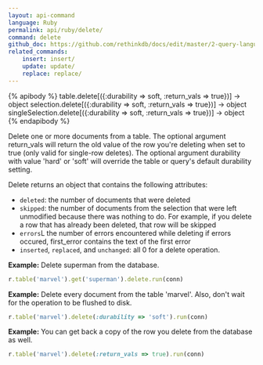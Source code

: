 ```yaml
---
layout: api-command 
language: Ruby
permalink: api/ruby/delete/
command: delete 
github_doc: https://github.com/rethinkdb/docs/edit/master/2-query-language/api/ruby/writing-data/delete.md
related_commands:
    insert: insert/
    update: update/
    replace: replace/
---
```



{% apibody %}
table.delete[({:durability => soft, :return_vals => true})] &rarr; object
selection.delete[({:durability => soft, :return_vals => true})] &rarr; object
singleSelection.delete[({:durability => soft, :return_vals => true})] &rarr; object
{% endapibody %}

Delete one or more documents from a table. The optional argument return_vals will return
the old value of the row you're deleting when set to true (only valid for single-row
deletes). The optional argument durability with value 'hard' or 'soft' will override the
table or query's default durability setting.

Delete returns an object that contains the following attributes:

- `deleted`: the number of documents that were deleted
- `skipped`: the number of documents from the selection that were left unmodified because
there was nothing to do. For example, if you delete a row that has already been deleted,
that row will be skipped
- `errors`L the number of errors encountered while deleting
if errors occured, first_error contains the text of the first error
- `inserted`, `replaced`, and `unchanged`: all 0 for a delete operation.


__Example:__ Delete superman from the database.

```rb
r.table('marvel').get('superman').delete.run(conn)
```

__Example:__ Delete every document from the table 'marvel'. Also, don't wait for the
operation to be flushed to disk.

```rb
r.table('marvel').delete(:durability => 'soft').run(conn)
```


__Example:__ You can get back a copy of the row you delete from the database as well.

```rb
r.table('marvel').delete(:return_vals => true).run(conn)
```

